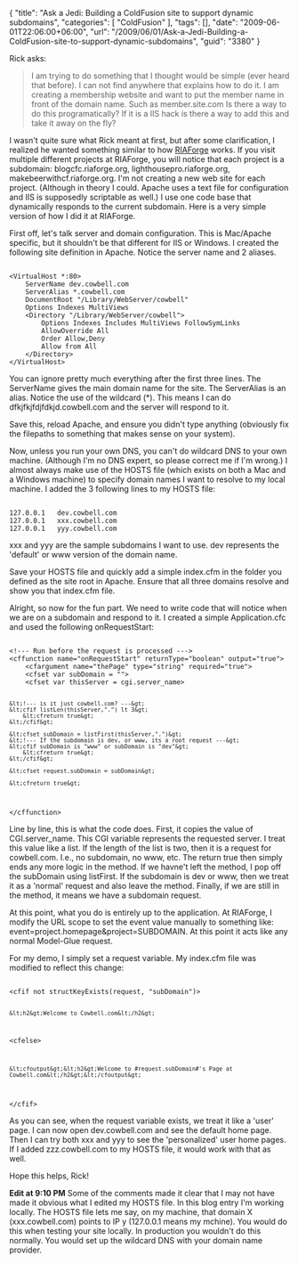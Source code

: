 {
	"title": "Ask a Jedi: Building a ColdFusion site to support dynamic subdomains",
	"categories": [
		"ColdFusion"
	],
	"tags": [],
	"date": "2009-06-01T22:06:00+06:00",
	"url": "/2009/06/01/Ask-a-Jedi-Building-a-ColdFusion-site-to-support-dynamic-subdomains",
	"guid": "3380"
}

Rick asks:

<blockquote>
<p>
I am trying to do something that I thought would be simple (ever heard that before). I can not find anywhere that explains how to do it. I am creating a membership website and want to put the member name in front of the domain name. Such as member.site.com Is there a way to do this programatically? If it is a IIS hack is there a way to add this and take it away on the fly?
</p>
</blockquote>

I wasn't quite sure what Rick meant at first, but after some clarification, I realized he wanted something similar to how <a href="http://www.riaforge.org">RIAForge</a> works. If you visit multiple different projects at RIAForge, you will notice that each project is a subdomain: blogcfc.riaforge.org, lighthousepro.riaforge.org, makebeerwithcf.riaforge.org. I'm not creating a new web site for each project. (Although in theory I could. Apache uses a text file for configuration and IIS is supposedly scriptable as well.) I use one code base that dynamically responds to the current subdomain. Here is a very simple version of how I did it at RIAForge.
<!--more-->
First off, let's talk server and domain configuration. This is Mac/Apache specific, but it shouldn't be that different for IIS or Windows. I created the following site definition in Apache. Notice the server name and 2 aliases.

<code>
&lt;VirtualHost *:80&gt;
    ServerName dev.cowbell.com
    ServerAlias *.cowbell.com
    DocumentRoot "/Library/WebServer/cowbell"
    Options Indexes MultiViews
    &lt;Directory "/Library/WebServer/cowbell"&gt;
	    Options Indexes Includes MultiViews FollowSymLinks
	    AllowOverride All
	    Order Allow,Deny
	    Allow from All
    &lt;/Directory&gt;
&lt;/VirtualHost&gt;
</code>

You can ignore pretty much everything after the first three lines. The ServerName gives the main domain name for the site. The ServerAlias is an alias. Notice the use of the wildcard (*). This means I can do dfkjfkjfdjfdkjd.cowbell.com and the server will respond to it. 

Save this, reload Apache, and ensure you didn't type anything (obviously fix the filepaths to something that makes sense on your system).

Now, unless you run your own DNS, you can't do wildcard DNS to your own machine. (Although I'm no DNS expert, so please correct me if I'm wrong.) I almost always make use of the HOSTS file (which exists on both a Mac and a Windows machine) to specify domain names I want to resolve to my local machine. I added the 3 following lines to my HOSTS file:

<code>
127.0.0.1	dev.cowbell.com
127.0.0.1	xxx.cowbell.com
127.0.0.1	yyy.cowbell.com
</code>

xxx and yyy are the sample subdomains I want to use. dev represents the 'default' or www version of the domain name. 

Save your HOSTS file and quickly add a simple index.cfm in the folder you defined as the site root in Apache. Ensure that all three domains resolve and show you that index.cfm file. 

Alright, so now for the fun part. We need to write code that will notice when we are on a subdomain and respond to it. I created a simple Application.cfc and used the following onRequestStart:

<code>
&lt;!--- Run before the request is processed ---&gt;
&lt;cffunction name="onRequestStart" returnType="boolean" output="true"&gt;
	&lt;cfargument name="thePage" type="string" required="true"&gt;
	&lt;cfset var subDomain = ""&gt;
	&lt;cfset var thisServer = cgi.server_name&gt;

	&lt;!--- is it just cowbell.com? ---&gt;
	&lt;cfif listLen(thisServer,".") lt 3&gt;
		&lt;cfreturn true&gt;
	&lt;/cfif&gt;

	&lt;cfset subDomain = listFirst(thisServer,".")&gt;
	&lt;!--- If the subdomain is dev, or www, its a root request ---&gt;
	&lt;cfif subDomain is "www" or subDomain is "dev"&gt;
		&lt;cfreturn true&gt;
	&lt;/cfif&gt;

	&lt;cfset request.subDomain = subDomain&gt;
				
	&lt;cfreturn true&gt;
&lt;/cffunction&gt;
</code>

Line by line, this is what the code does. First, it copies the value of CGI.server_name. This CGI variable represents the requested server. I treat this value like a list. If the length of the list is two, then it is a request for cowbell.com. I.e., no subdomain, no www, etc. The return true then simply ends any more logic in the method. If we havne't left the method, I pop off the subDomain using listFirst. If the subdomain is dev or www, then we treat it as a 'normal' request and also leave the method. Finally, if we are still in the method, it means we have a subdomain request.

At this point, what you do is entirely up to the application. At RIAForge, I modify the URL scope to set the event value manually to something like: event=project.homepage&project=SUBDOMAIN. At this point it acts like any normal Model-Glue request.

For my demo, I simply set a request variable. My index.cfm file was modified to reflect this change:

<code>
&lt;cfif not structKeyExists(request, "subDomain")&gt;

	&lt;h2&gt;Welcome to Cowbell.com&lt;/h2&gt;

&lt;cfelse&gt;

	&lt;cfoutput&gt;&lt;h2&gt;Welcome to #request.subDomain#'s Page at Cowbell.com&lt;/h2&gt;&lt;/cfoutput&gt;
		
&lt;/cfif&gt;
</code>

As you can see, when the request variable exists, we treat it like a 'user' page. I can now open dev.cowbell.com and see the default home page. Then I can try both xxx and yyy to see the 'personalized' user home pages. If I added zzz.cowbell.com to my HOSTS file, it would work with that as well.

Hope this helps, Rick!

<b>Edit at 9:10 PM</b> Some of the comments made it clear that I may not have made it obvious what I edited my HOSTS file. In this blog entry I'm working locally. The HOSTS file lets me say, on my machine, that domain X (xxx.cowbell.com) points to IP y (127.0.0.1 means my mchine). You would do this when testing your site locally. In production you wouldn't do this normally. You would set up the wildcard DNS with your domain name provider.
